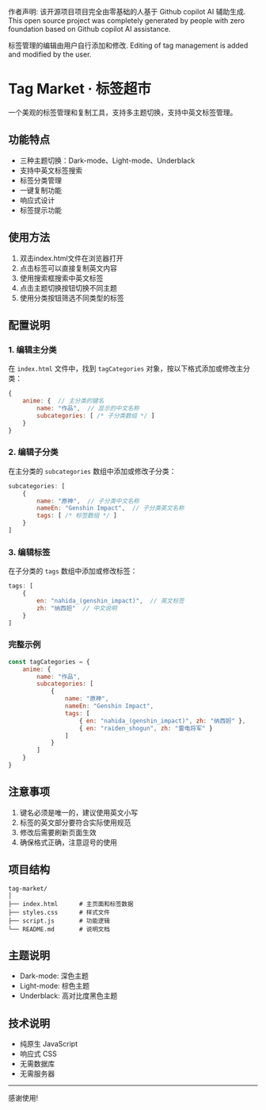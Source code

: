 作者声明:
该开源项目项目完全由零基础的人基于 Github copilot AI 辅助生成.
This open source project was completely generated by people with zero foundation based on Github copilot AI assistance.

标签管理的编辑由用户自行添加和修改.
Editing of tag management is added and modified by the user.


# Tag Market · 标签超市

一个美观的标签管理和复制工具，支持多主题切换，支持中英文标签管理。

## 功能特点

- 三种主题切换：Dark-mode、Light-mode、Underblack
- 支持中英文标签搜索
- 标签分类管理
- 一键复制功能
- 响应式设计
- 标签提示功能

## 使用方法
1. 双击index.html文件在浏览器打开
2. 点击标签可以直接复制英文内容
3. 使用搜索框搜索中英文标签
4. 点击主题切换按钮切换不同主题
5. 使用分类按钮筛选不同类型的标签

## 配置说明

### 1. 编辑主分类

在 `index.html` 文件中，找到 `tagCategories` 对象，按以下格式添加或修改主分类：

```javascript
{
    anime: {  // 主分类的键名
        name: "作品",  // 显示的中文名称
        subcategories: [ /* 子分类数组 */ ]
    }
}
```

### 2. 编辑子分类

在主分类的 `subcategories` 数组中添加或修改子分类：

```javascript
subcategories: [
    {
        name: "原神",  // 子分类中文名称
        nameEn: "Genshin Impact",  // 子分类英文名称
        tags: [ /* 标签数组 */ ]
    }
]
```

### 3. 编辑标签

在子分类的 `tags` 数组中添加或修改标签：

```javascript
tags: [
    {
        en: "nahida_(genshin_impact)",  // 英文标签
        zh: "纳西妲"  // 中文说明
    }
]
```

### 完整示例

```javascript
const tagCategories = {
    anime: {
        name: "作品",
        subcategories: [
            {
                name: "原神",
                nameEn: "Genshin Impact",
                tags: [
                    { en: "nahida_(genshin_impact)", zh: "纳西妲" },
                    { en: "raiden_shogun", zh: "雷电将军" }
                ]
            }
        ]
    }
}
```

## 注意事项

1. 键名必须是唯一的，建议使用英文小写
2. 标签的英文部分要符合实际使用规范
3. 修改后需要刷新页面生效
4. 确保格式正确，注意逗号的使用

## 项目结构

```
tag-market/
│
├── index.html      # 主页面和标签数据
├── styles.css      # 样式文件
├── script.js       # 功能逻辑
└── README.md       # 说明文档
```

## 主题说明

- Dark-mode: 深色主题
- Light-mode: 棕色主题
- Underblack: 高对比度黑色主题

## 技术说明

- 纯原生 JavaScript
- 响应式 CSS
- 无需数据库
- 无需服务器
------------------------------------------------------
感谢使用!
